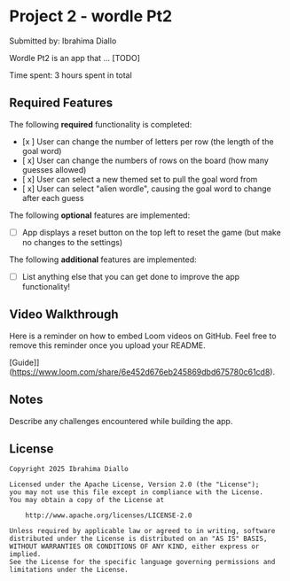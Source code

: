 # Project 2 - wordle Pt2

Submitted by: Ibrahima Diallo

Wordle Pt2 is an app that ... [TODO] 

Time spent: 3 hours spent in total

## Required Features

The following **required** functionality is completed:

- [x ] User can change the number of letters per row (the length of the goal word)
- [ x] User can change the numbers of rows on the board (how many guesses allowed)
- [ x] User can select a new themed set to pull the goal word from
- [ x] User can select "alien wordle", causing the goal word to change after each guess


The following **optional** features are implemented:

- [ ] App displays a reset button on the top left to reset the game (but make no changes to the settings)

The following **additional** features are implemented:

- [ ] List anything else that you can get done to improve the app functionality!

## Video Walkthrough

Here is a reminder on how to embed Loom videos on GitHub. Feel free to remove this reminder once you upload your README. 

[Guide]](https://www.loom.com/share/6e452d676eb245869dbd675780c61cd8).

## Notes

Describe any challenges encountered while building the app.

## License

    Copyright 2025 Ibrahima Diallo

    Licensed under the Apache License, Version 2.0 (the "License");
    you may not use this file except in compliance with the License.
    You may obtain a copy of the License at

        http://www.apache.org/licenses/LICENSE-2.0

    Unless required by applicable law or agreed to in writing, software
    distributed under the License is distributed on an "AS IS" BASIS,
    WITHOUT WARRANTIES OR CONDITIONS OF ANY KIND, either express or implied.
    See the License for the specific language governing permissions and
    limitations under the License.
